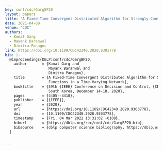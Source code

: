 ```yaml
---
key: conf/cdc/GargBP20
layout: papers
title: "A Fixed-Time Convergent Distributed Algorithm for Strongly Convex Functions in a Time-Varying Network."
date: 2021-04-09
venue: "CDC"
authors:
  - Kunal Garg
  - Mayank Baranwal
  - Dimitra Panagou
link: https://doi.org/10.1109/CDC42340.2020.9303778
bib: |-
  @inproceedings{DBLP:conf/cdc/GargBP20,
    author       = {Kunal Garg and
                    Mayank Baranwal and
                    Dimitra Panagou},
    title        = {A Fixed-Time Convergent Distributed Algorithm for Strongly Convex
                    Functions in a Time-Varying Network},
    booktitle    = {59th {IEEE} Conference on Decision and Control, {CDC} 2020, Jeju Island,
                    South Korea, December 14-18, 2020},
    pages        = {4405--4410},
    publisher    = {{IEEE}},
    year         = {2020},
    url          = {https://doi.org/10.1109/CDC42340.2020.9303778},
    doi          = {10.1109/CDC42340.2020.9303778},
    timestamp    = {Fri, 04 Mar 2022 13:31:02 +0100},
    biburl       = {https://dblp.org/rec/conf/cdc/GargBP20.bib},
    bibsource    = {dblp computer science bibliography, https://dblp.org}
  }


---
```

